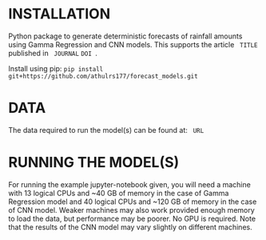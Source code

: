 # INSTALLATION
Python package to generate deterministic forecasts of rainfall amounts using Gamma Regression and CNN models. This supports the article ``` TITLE``` published in ``` JOURNAL``` ```DOI ```.

Install using pip: ```pip install git+https://github.com/athulrs177/forecast_models.git```

# DATA
The data required to run the model(s) can be found at: ``` URL```

# RUNNING THE MODEL(S)
For running the example jupyter-notebook given, you will need a machine with 13 logical CPUs and ~40 GB of memory in the case of Gamma Regression model and 40 logical CPUs and ~120 GB of memory in the case of CNN model. Weaker machines may also work provided enough memory to load the data, but performance may be poorer. No GPU is required. Note that the results of the CNN model may vary slightly on different machines.


